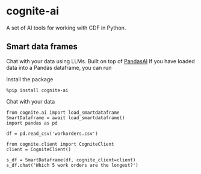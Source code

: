 # cognite-ai

A set of AI tools for working with CDF in Python. 

## Smart data frames
Chat with your data using LLMs. Built on top of [PandasAI](https://docs.pandas-ai.com/en/latest/) If you have loaded data into a Pandas dataframe, you can run

Install the package
```
%pip install cognite-ai
```

Chat with your data
```
from cognite.ai import load_smartdataframe
SmartDataframe = await load_smartdataframe()
import pandas as pd

df = pd.read_csv('workorders.csv')

from cognite.client import CogniteClient
client = CogniteClient()

s_df = SmartDataframe(df, cognite_client=client)
s_df.chat('Which 5 work orders are the longest?')
```
